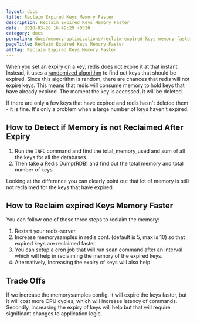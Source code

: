 ```yaml
---
layout: docs
title: Reclaim Expired Keys Memory Faster
description: Reclaim Expired Keys Memory Faster
date:  2018-03-26 16:49:29 +0530
category: docs
permalink: docs/memory-optimizations/reclaim-expired-keys-memory-faster/
pageTitle: Reclaim Expired Keys Memory Faster
altTag: Reclaim Expired Keys Memory Faster
---
```


When you set an expiry on a key, redis does not expire it at that instant. Instead, it uses a [randomized algorithm](https://redis.io/commands/expire) to find out keys that should be expired. Since this algorithm is random, there are chances that redis will not expire keys. This means that redis will consume memory to hold keys that have already expired. The moment the key is accessed, it will be deleted.

If there are only a few keys that have expired and redis hasn't deleted them - it is fine. It's only a problem when a large number of keys haven't expired.

## How to Detect if Memory is not Reclaimed After Expiry

1. Run the `INFO` command and find the total_memory_used and sum of all the keys for all the databases.
1. Then take a Redis Dump(RDB) and find out the total memory and total number of keys.

Looking at the difference you can clearly point out that lot of memory is still not reclaimed for the keys that have expired.

## How to Reclaim expired Keys Memory Faster
You can follow one of these three steps to reclaim the memory:

1. Restart your redis-server
1. Increase memorysamples in redis conf. (default is 5, max is 10) so that expired keys are reclaimed faster.
1. You can setup a cron job that will run scan command after an interval which will help in reclaiming the memory of the expired keys.
1. Alternatively, Increasing the expiry of keys will also help.

## Trade Offs
If we increase the memorysamples config, it will expire the keys faster, but it will cost more CPU cycles, which will increase latency of commands. Secondly, increasing the expiry of keys will help but that will require significant changes to application logic.
